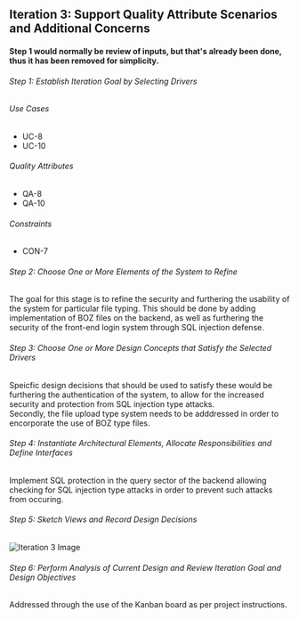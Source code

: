## Iteration 3: Support Quality Attribute Scenarios and Additional Concerns

#### Step 1 would normally be review of inputs, but that's already been done, thus it has been removed for simplicity.  

###### Step 1: Establish Iteration Goal by Selecting Drivers  
###### Use Cases
* UC-8  
* UC-10  
###### Quality Attributes
* QA-8  
* QA-10  
###### Constraints
* CON-7  

###### Step 2: Choose One or More Elements of the System to Refine   
The goal for this stage is to refine the security and furthering the usability of the system for particular file typing. This should be done by adding implementation of BOZ files on the backend, as well as furthering the security of the front-end login system through SQL injection defense.  
###### Step 3: Choose One or More Design Concepts that Satisfy the Selected Drivers  
Speicfic design decisions that should be used to satisfy these would be furthering the authentication of the system, to allow for the increased security and protection from SQL injection type attacks.  
Secondly, the file upload type system needs to be adddressed in order to encorporate the use of BOZ type files.  
###### Step 4: Instantiate Architectural Elements, Allocate Responsibilities and Define Interfaces  
Implement SQL protection in the query sector of the backend allowing checking for SQL injection type attacks in order to prevent such attacks from occuring.
###### Step 5: Sketch Views and Record Design Decisions  
![Iteration 3 Image](Iteration3.PNG)
###### Step 6: Perform Analysis of Current Design and Review Iteration Goal and Design Objectives 
Addressed through the use of the Kanban board as per project instructions.  
